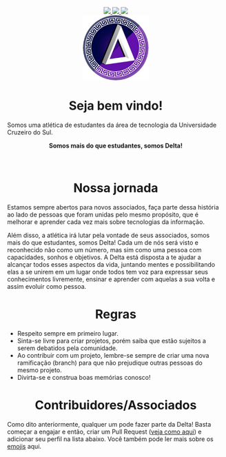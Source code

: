 <div align="center">
  <a href="#">
    <img src="https://media3.giphy.com/media/v1.Y2lkPTc5MGI3NjExYzcxM2ZjOGI1OGVmMmU0ZmIzYTg0MzY0MjUxNWJlYTg5ZGY2YTBlNCZlcD12MV9pbnRlcm5hbF9naWZzX2dpZklkJmN0PXM/X6igXqclj9f8Tf5XXG/giphy.gif" height="50">
  </a>

  <a href="#">
    <img src="https://readme-typing-svg.herokuapp.com?color=%238a2be2&size=24&center=true&vCenter=true&lines=Atlética+Delta+UNICSUL" />
  </a>

  <a href="#">
    <img src="https://media3.giphy.com/media/v1.Y2lkPTc5MGI3NjExYzcxM2ZjOGI1OGVmMmU0ZmIzYTg0MzY0MjUxNWJlYTg5ZGY2YTBlNCZlcD12MV9pbnRlcm5hbF9naWZzX2dpZklkJmN0PXM/X6igXqclj9f8Tf5XXG/giphy.gif" height="50">
  </a>
</div>

<div align="center">  
  <img src="https://github.com/DeltaUnicsul/.github/blob/main/profile/delta.png" width="30%">
</div>

<center> <h1> Seja bem vindo!</h1> </center>

Somos uma atlética de estudantes da área de tecnologia da Universidade Cruzeiro do Sul.

<center> <b>Somos mais do que estudantes, somos Delta!</b> </center>

<br />
<br />

<center> <h1> Nossa jornada </h1> </center>

Estamos sempre abertos para novos associados, faça parte dessa história ao lado de pessoas que foram unidas pelo mesmo propósito, que é melhorar e aprender cada vez mais sobre tecnologias da informação.

Além disso, a atlética irá lutar pela vontade de seus associados, somos mais do que estudantes, somos Delta! Cada um de nós será visto e reconhecido não como um número, mas sim como uma pessoa com capacidades, sonhos e objetivos. A Delta está disposta a te ajudar a alcançar todos esses aspectos da vida, juntando mentes e possibilitando elas a se unirem em um lugar onde todos tem voz para expressar seus conhecimentos livremente, ensinar e aprender com aquelas a sua volta e assim evoluir como pessoa.

<center> <h1> Regras </h1> </center>

- Respeito sempre em primeiro lugar.
- Sinta-se livre para criar projetos, porém saiba que estão sujeitos a serem debatidos pela comunidade.
- Ao contribuir com um projeto, lembre-se sempre de criar uma nova ramificação (branch) para que não prejudique outras pessoas do mesmo projeto.
- Divirta-se e construa boas memórias conosco!

<center> <h1> Contribuidores/Associados </h1> </center>

Como dito anteriormente, qualquer um pode fazer parte da Delta! Basta começar a engajar e então, criar um Pull Request ([veja como aqui](https://allcontributors.org/docs/en/emoji-key)) e adicionar seu perfil na lista abaixo. Você também pode ler mais sobre os [emojis](https://allcontributors.org/docs/pt-br/emoji-key) aqui.

<table>
  <tbody>
    <tr>
      <!-- Insira aqui seu perfil -->
    </tr>
  </tbody>
</table>
